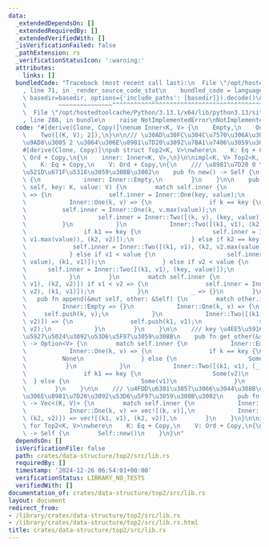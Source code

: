 ```yaml
---
data:
  _extendedDependsOn: []
  _extendedRequiredBy: []
  _extendedVerifiedWith: []
  _isVerificationFailed: false
  _pathExtension: rs
  _verificationStatusIcon: ':warning:'
  attributes:
    links: []
  bundledCode: "Traceback (most recent call last):\n  File \"/opt/hostedtoolcache/Python/3.13.1/x64/lib/python3.13/site-packages/onlinejudge_verify/documentation/build.py\"\
    , line 71, in _render_source_code_stat\n    bundled_code = language.bundle(stat.path,\
    \ basedir=basedir, options={'include_paths': [basedir]}).decode()\n          \
    \         ~~~~~~~~~~~~~~~^^^^^^^^^^^^^^^^^^^^^^^^^^^^^^^^^^^^^^^^^^^^^^^^^^^^^^^^^^^^^^^^^^\n\
    \  File \"/opt/hostedtoolcache/Python/3.13.1/x64/lib/python3.13/site-packages/onlinejudge_verify/languages/rust.py\"\
    , line 288, in bundle\n    raise NotImplementedError\nNotImplementedError\n"
  code: "#[derive(Clone, Copy)]\nenum Inner<K, V> {\n    Empty,\n    One(K, V),\n\
    \    Two([(K, V); 2]),\n}\n\n/// \u30AD\u30FC\u304C\u7570\u306A\u308B\u4E0A\u4F4D\
    \u9AD8\u3005 2 \u3064\u306E\u8981\u7D20\u3092\u7BA1\u7406\u3059\u308B\u3002\n\
    #[derive(Clone, Copy)]\npub struct Top2<K, V>\nwhere\n    K: Eq + Copy,\n    V:\
    \ Ord + Copy,\n{\n    inner: Inner<K, V>,\n}\n\nimpl<K, V> Top2<K, V>\nwhere\n\
    \    K: Eq + Copy,\n    V: Ord + Copy,\n{\n    /// \u8981\u7D20 0 \u500B\u3067\
    \u521D\u671F\u5316\u3059\u308B\u3002\n    pub fn new() -> Self {\n        Top2\
    \ {\n            inner: Inner::Empty,\n        }\n    }\n\n    pub fn push(&mut\
    \ self, key: K, value: V) {\n        match self.inner {\n            Inner::Empty\
    \ => {\n                self.inner = Inner::One(key, value);\n            }\n\
    \            Inner::One(k, v) => {\n                if k == key {\n          \
    \          self.inner = Inner::One(k, v.max(value));\n                } else {\n\
    \                    self.inner = Inner::Two([(k, v), (key, value)]);\n      \
    \          }\n            }\n            Inner::Two([(k1, v1), (k2, v2)]) => {\n\
    \                if k1 == key {\n                    self.inner = Inner::Two([(k1,\
    \ v1.max(value)), (k2, v2)]);\n                } else if k2 == key {\n       \
    \             self.inner = Inner::Two([(k1, v1), (k2, v2.max(value))]);\n    \
    \            } else if v1 < value {\n                    self.inner = Inner::Two([(key,\
    \ value), (k1, v1)]);\n                } else if v2 < value {\n              \
    \      self.inner = Inner::Two([(k1, v1), (key, value)]);\n                }\n\
    \            }\n        }\n        match self.inner {\n            Inner::Two([(k1,\
    \ v1), (k2, v2)]) if v1 < v2 => {\n                self.inner = Inner::Two([(k2,\
    \ v2), (k1, v1)]);\n            }\n            _ => {}\n        }\n    }\n\n \
    \   pub fn append(&mut self, other: &Self) {\n        match other.inner {\n  \
    \          Inner::Empty => {}\n            Inner::One(k, v) => {\n           \
    \     self.push(k, v);\n            }\n            Inner::Two([(k1, v1), (k2,\
    \ v2)]) => {\n                self.push(k1, v1);\n                self.push(k2,\
    \ v2);\n            }\n        }\n    }\n\n    /// key \u4EE5\u5916\u306E\u6700\
    \u5927\u5024\u3092\u53D6\u5F97\u3059\u308B\n    pub fn get_other(&self, key: K)\
    \ -> Option<V> {\n        match self.inner {\n            Inner::Empty => None,\n\
    \            Inner::One(k, v) => {\n                if k == key {\n          \
    \          None\n                } else {\n                    Some(v)\n     \
    \           }\n            }\n            Inner::Two([(k1, v1), (_, v2)]) => {\n\
    \                if k1 == key {\n                    Some(v2)\n              \
    \  } else {\n                    Some(v1)\n                }\n            }\n\
    \        }\n    }\n\n    /// \u4FDD\u6301\u3057\u3066\u3044\u308B\u3059\u3079\u3066\
    \u306E\u8981\u7D20\u3092\u53D6\u5F97\u3059\u308B\u3002\n    pub fn get_all(&self)\
    \ -> Vec<(K, V)> {\n        match self.inner {\n            Inner::Empty => vec![],\n\
    \            Inner::One(k, v) => vec![(k, v)],\n            Inner::Two([(k1, v1),\
    \ (k2, v2)]) => vec![(k1, v1), (k2, v2)],\n        }\n    }\n}\n\nimpl<K, V> Default\
    \ for Top2<K, V>\nwhere\n    K: Eq + Copy,\n    V: Ord + Copy,\n{\n    fn default()\
    \ -> Self {\n        Self::new()\n    }\n}\n"
  dependsOn: []
  isVerificationFile: false
  path: crates/data-structure/top2/src/lib.rs
  requiredBy: []
  timestamp: '2024-12-26 06:54:01+00:00'
  verificationStatus: LIBRARY_NO_TESTS
  verifiedWith: []
documentation_of: crates/data-structure/top2/src/lib.rs
layout: document
redirect_from:
- /library/crates/data-structure/top2/src/lib.rs
- /library/crates/data-structure/top2/src/lib.rs.html
title: crates/data-structure/top2/src/lib.rs
---
```


